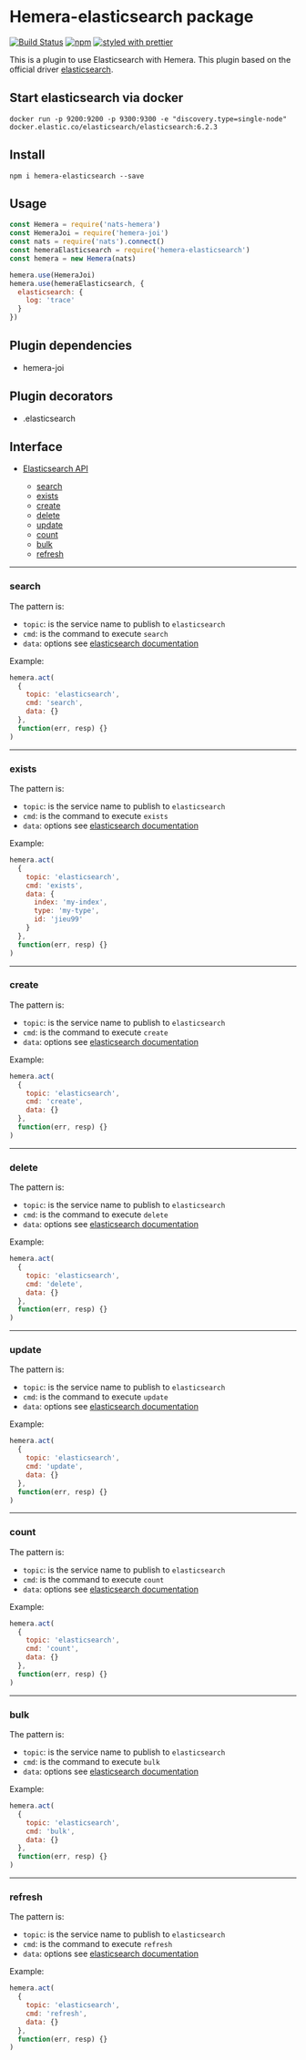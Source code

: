 # Hemera-elasticsearch package

[![Build Status](https://travis-ci.org/hemerajs/hemera-elasticsearch.svg?branch=master)](https://travis-ci.org/hemerajs/hemera-elasticsearch)
[![npm](https://img.shields.io/npm/v/hemera-elasticsearch.svg?maxAge=3600)](https://www.npmjs.com/package/hemera-elasticsearch)
[![styled with prettier](https://img.shields.io/badge/styled_with-prettier-ff69b4.svg)](#badge)

This is a plugin to use Elasticsearch with Hemera.
This plugin based on the official driver [elasticsearch](https://github.com/elastic/elasticsearch-js).

## Start elasticsearch via docker

```
docker run -p 9200:9200 -p 9300:9300 -e "discovery.type=single-node" docker.elastic.co/elasticsearch/elasticsearch:6.2.3
```

## Install

```
npm i hemera-elasticsearch --save
```

## Usage

```js
const Hemera = require('nats-hemera')
const HemeraJoi = require('hemera-joi')
const nats = require('nats').connect()
const hemeraElasticsearch = require('hemera-elasticsearch')
const hemera = new Hemera(nats)

hemera.use(HemeraJoi)
hemera.use(hemeraElasticsearch, {
  elasticsearch: {
    log: 'trace'
  }
})
```

## Plugin dependencies

* hemera-joi

## Plugin decorators

* .elasticsearch

## Interface

* [Elasticsearch API](#elasticsearch-api)

  * [search](#search)
  * [exists](#exists)
  * [create](#create)
  * [delete](#delete)
  * [update](#update)
  * [count](#count)
  * [bulk](#bulk)
  * [refresh](#refresh)

---

### search

The pattern is:

* `topic`: is the service name to publish to `elasticsearch`
* `cmd`: is the command to execute `search`
* `data`: options see [elasticsearch documentation](https://www.elastic.co/guide/en/elasticsearch/client/javascript-api/current/api-reference.html#api-search)

Example:

```js
hemera.act(
  {
    topic: 'elasticsearch',
    cmd: 'search',
    data: {}
  },
  function(err, resp) {}
)
```

---

### exists

The pattern is:

* `topic`: is the service name to publish to `elasticsearch`
* `cmd`: is the command to execute `exists`
* `data`: options see [elasticsearch documentation](https://www.elastic.co/guide/en/elasticsearch/client/javascript-api/current/api-reference.html#api-exists)

Example:

```js
hemera.act(
  {
    topic: 'elasticsearch',
    cmd: 'exists',
    data: {
      index: 'my-index',
      type: 'my-type',
      id: 'jieu99'
    }
  },
  function(err, resp) {}
)
```

---

### create

The pattern is:

* `topic`: is the service name to publish to `elasticsearch`
* `cmd`: is the command to execute `create`
* `data`: options see [elasticsearch documentation](https://www.elastic.co/guide/en/elasticsearch/client/javascript-api/current/api-reference.html#api-create)

Example:

```js
hemera.act(
  {
    topic: 'elasticsearch',
    cmd: 'create',
    data: {}
  },
  function(err, resp) {}
)
```

---

### delete

The pattern is:

* `topic`: is the service name to publish to `elasticsearch`
* `cmd`: is the command to execute `delete`
* `data`: options see [elasticsearch documentation](https://www.elastic.co/guide/en/elasticsearch/client/javascript-api/current/api-reference.html#api-delete)

Example:

```js
hemera.act(
  {
    topic: 'elasticsearch',
    cmd: 'delete',
    data: {}
  },
  function(err, resp) {}
)
```

---

### update

The pattern is:

* `topic`: is the service name to publish to `elasticsearch`
* `cmd`: is the command to execute `update`
* `data`: options see [elasticsearch documentation](https://www.elastic.co/guide/en/elasticsearch/client/javascript-api/current/api-reference.html#api-update)

Example:

```js
hemera.act(
  {
    topic: 'elasticsearch',
    cmd: 'update',
    data: {}
  },
  function(err, resp) {}
)
```

---

### count

The pattern is:

* `topic`: is the service name to publish to `elasticsearch`
* `cmd`: is the command to execute `count`
* `data`: options see [elasticsearch documentation](https://www.elastic.co/guide/en/elasticsearch/client/javascript-api/current/api-reference.html#api-count)

Example:

```js
hemera.act(
  {
    topic: 'elasticsearch',
    cmd: 'count',
    data: {}
  },
  function(err, resp) {}
)
```

---

### bulk

The pattern is:

* `topic`: is the service name to publish to `elasticsearch`
* `cmd`: is the command to execute `bulk`
* `data`: options see [elasticsearch documentation](https://www.elastic.co/guide/en/elasticsearch/client/javascript-api/current/api-reference.html#api-bulk)

Example:

```js
hemera.act(
  {
    topic: 'elasticsearch',
    cmd: 'bulk',
    data: {}
  },
  function(err, resp) {}
)
```

---

### refresh

The pattern is:

* `topic`: is the service name to publish to `elasticsearch`
* `cmd`: is the command to execute `refresh`
* `data`: options see [elasticsearch documentation](https://www.elastic.co/guide/en/elasticsearch/client/javascript-api/current/api-reference.html#api-indices-refresh)

Example:

```js
hemera.act(
  {
    topic: 'elasticsearch',
    cmd: 'refresh',
    data: {}
  },
  function(err, resp) {}
)
```
